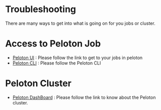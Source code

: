 Troubleshooting
===============

There are many ways to get into what is going on for you jobs or
cluster.

Access to Peloton Job
=====================

-   [Peloton UI](https://peloton.uberinternal.com/) : Please follow the
    link to get to your jobs in peloton
-   [Peloton CLI](http://hello) : Please follow the Peloton CLI

Peloton Cluster
===============

-   [Peloton
    DashBoard](https://grafana4.uberinternal.com/dashboard/db/peloton) :
    Please follow the link to know about the Peloton cluster.
